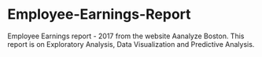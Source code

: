 # Employee-Earnings-Report
 Employee Earnings report - 2017 from the website Aanalyze Boston. This report is on Exploratory Analysis, Data Visualization and Predictive Analysis.

